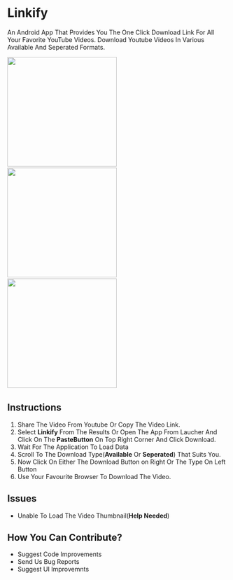 # Linkify

An Android App That Provides You The One Click Download Link For All Your Favorite YouTube Videos.
Download Youtube Videos In Various Available And Seperated Formats. 

<img src="https://raw.githubusercontent.com/naseemali925/Linkify/master/images/Screenshot_20171216-124838.jpg" width="250">&nbsp;&nbsp;&nbsp;&nbsp;&nbsp;&nbsp;&nbsp;&nbsp;&nbsp;&nbsp;&nbsp;&nbsp;
<img src="https://raw.githubusercontent.com/naseemali925/Linkify/master/images/sharefromyoutube.jpg" width="250">&nbsp;&nbsp;&nbsp;&nbsp;&nbsp;&nbsp;&nbsp;&nbsp;&nbsp;&nbsp;&nbsp;&nbsp;
<img src="https://raw.githubusercontent.com/naseemali925/Linkify/master/images/available.jpg" width="250">&nbsp;&nbsp;&nbsp;&nbsp;&nbsp;&nbsp;&nbsp;&nbsp;&nbsp;&nbsp;&nbsp;&nbsp;


## Instructions

<ol>
  <li>
    Share The Video From Youtube Or Copy The Video Link.
  </li>
  <li>
    Select <b>Linkify</b> From The Results Or Open The App From Laucher And Click On The <b>PasteButton</b> On Top Right Corner And Click Download.
  </li>
  <li>
    Wait For The Application To Load Data
  </li>
  <li>
    Scroll To The Download Type(<b>Available</b> Or <b>Seperated</b>) That Suits You.
  </li>
  <li>
    Now Click On Either The Download Button on Right Or The Type On Left Button
  </li>
  <li>
    Use Your Favourite Browser To Download The Video.
  </li>
  </ol>
  
  ## Issues
  
  <ul>
  <li>
    Unable To Load The Video Thumbnail(<b>Help Needed</b>)
    </li>
  </ul>
  
  ## How You Can Contribute?
  
  <ul>
  <li>Suggest Code Improvements</li>
  <li>Send Us Bug Reports</li>
  <li>Suggest UI Improvemnts</li>
</ul>

